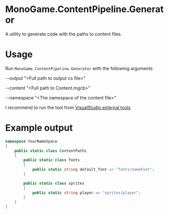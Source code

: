 # MonoGame.ContentPipeline.Generator
A utility to generate code with the paths to content files.

# Usage

Run `MonoGame.ContentPipeline.Generator` with the following arguments

--output "\<Full path to output cs file\>" 

--content "\<Full path to Content.mgcb\>" 

--namespace "\<The namespace of the content file\>"

I recommend to run the tool from [VisualStudio external tools](https://docs.microsoft.com/en-us/visualstudio/ide/managing-external-tools?view=vs-2019)


# Example output
```cs
namespace YourNameSpace
{
    public static class ContentPaths
    {
        public static class fonts
        {
            public static string default_font => "fonts/someFont";
        }

        public static class sprites
        {
            public static string player => "sprites/player";
        }
    }
}
```
